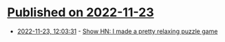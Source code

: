 # [Published on 2022-11-23](index.md)

* [2022-11-23, 12:03:31](https://news.ycombinator.com/item?id=33718124) - [Show HN: I made a pretty relaxing puzzle game](https://rotaboxes.com)
